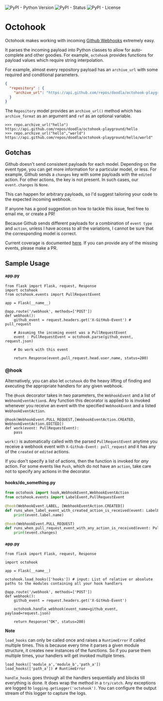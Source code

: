 ![PyPI - Python Version](https://img.shields.io/pypi/pyversions/octohook) ![PyPI - Status](https://img.shields.io/pypi/status/octohook) ![PyPI - License](https://img.shields.io/pypi/l/octohook)

# Octohook

Octohook makes working with incoming [Github Webhooks](https://developer.github.com/v3/activity/events/types/) extremely easy. 

It parses the incoming payload into Python classes to allow for auto-complete and other goodies. For example, `octohook` provides functions for payload values which require string interpolation.

For example, almost every repository payload has an `archive_url` with some required and conditional parameters.
```json
{
  "repository" : {
    "archive_url": "https://api.github.com/repos/doodla/octohook-playground/{archive_format}{/ref}"
  }
}

```

The `Repository` model provides an `archive_url()` method which has `archive_format` as an argument and `ref` as an optional variable.

```
>>> repo.archive_url("hello")
https://api.github.com/repos/doodla/octohook-playground/hello
>>> repo.archive_url("hello","world")
https://api.github.com/repos/doodla/octohook-playground/hello/world"
```

## Gotchas

Github doesn't send consistent payloads for each model. Depending on the event type, you can get more information for a particular model, or less.
For example, Github sends a `changes` key with some payloads with the `edited` action. For other actions, the key is not present. In such cases, our `event.changes` is `None`.

This can happen for arbitrary payloads, so I'd suggest tailoring your code to the expected incoming webhook.

If anyone has a good suggestion on how to tackle this issue, feel free to email me, or create a PR!

Because Github sends different payloads for a combination of `event type` and `action`, unless I have access to all the variations, I cannot be sure that the corresponding model is correct.

Current coverage is documented [here](tests/TestCases.md). If you can provide any of the missing events, please make a PR.
## Sample Usage

#### app.py
```pydocstring
from flask import Flask, request, Response
import octohook
from octohook.events import PullRequestEvent

app = Flask(__name__)

@app.route('/webhook', methods=['POST'])
def webhook():
    github_event = request.headers.get('X-GitHub-Event') # pull_request
    
    # Assuming the incoming event was a PullRequestEvent
    event : PullRequestEvent = octohook.parse(github_event, request.json)

    # Do work with this event

    return Response(event.pull_request.head.user.name, status=200)
```

### @hook
Alternatively, you can also let `octohook` do the heavy lifting of finding and executing the appropriate handlers for any given webhook.

The `@hook` decorator takes in two parameters, the `WebhookEvent` and a list of `WebhookEventAction`s. Any function this decorator is applied to is invoked whenever you receive an event with the specified `WebhookEvent` and a listed `WebhookEventAction`.

```pydocstring
@hook(WebhookEvent.PULL_REQUEST,[WebhookEventAction.CREATED, WebhookEventAction.EDITED])
def work(event: PullRequestEvent):
    pass
```

`work()` is automatically called with the parsed `PullRequestEvent` anytime you receive a webhook event with `X-Github-Event: pull_request` and it has any of the `created` or `edited` actions.

If you don't specify a list of actions, then the function is invoked for _any_ action. For some events like `Push`, which do not have an `action`, take care not to specify any actions in the decorator. 

#### hooks/do_something.py
```python
from octohook import hook,WebhookEvent,WebhookEventAction
from octohook.events import LabelEvent,PullRequestEvent

@hook(WebhookEvent.LABEL, [WebhookEventAction.CREATED])
def runs_when_label_event_with_created_action_is_received(event: LabelEvent):
    print(event.label.name)

@hook(WebhookEvent.PULL_REQUEST)
def runs_when_pull_request_event_with_any_action_is_received(event: PullRequestEvent):
    print(event.changes)
```
#### app.py
```pydocstring
from flask import Flask, request, Response

import octohook

app = Flask(__name__)

octohook.load_hooks(['hooks']) # input: List of relative or absolute paths to the modules containing all your hook handlers

@app.route('/webhook', methods=['POST'])
def webhook():
    github_event = request.headers.get('X-GitHub-Event')
    
    octohook.handle_webhook(event_name=github_event, payload=request.json)

    return Response("OK", status=200)
```

**Note**

`load_hooks` can only be called once and raises a `RuntimeError` if called multiple times. This is because every time it parses a given module structure, it creates new instances of the functions. So if you parse them multiple times, your handlers will get invoked multiple times.
```pydocstring
load_hooks(['module_a','module_b','path_a'])
load_hooks(['path_a']) # RuntimeError
``` 

`handle_hooks` goes through all the handlers sequentially and blocks till everything is done. It does wrap the method in a `try/catch`. Any exceptions are logged to `logging.getLogger('octohook')`. You can configure the output stream of this logger to capture the logs.
